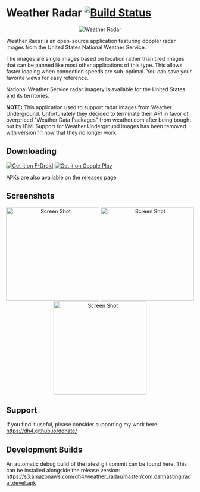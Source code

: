 # Weather Radar [![Build Status](https://travis-ci.org/dh4/WeatherRadar.svg?branch=master)](https://travis-ci.org/dh4/WeatherRadar)

<p align="center"><img src="https://raw.githubusercontent.com/dh4/WeatherRadar/master/resources/icon_128.png" alt="Weather Radar" /></p>

Weather Radar is an open-source application featuring doppler radar images from the United States National Weather Service.

The images are single images based on location rather than tiled images that can be panned like most other applications of this type. This allows faster loading when connection speeds are sub-optimal. You can save your favorite views for easy reference.

National Weather Service radar imagery is available for the United States and its territories.

__NOTE:__ This application used to support radar images from Weather Underground. Unfortunately they decided to terminate their API in favor of overpriced "Weather Data Packages" from weather.com after being bought out by IBM. Support for Weather Underground images has been removed with version 1.1 now that they no longer work.

## Downloading

<p><a href="https://f-droid.org/en/packages/com.danhasting.radar/"><img src="https://raw.githubusercontent.com/dh4/WeatherRadar/master/resources/fdroid.png" alt="Get it on F-Droid" /></a> <a href="https://play.google.com/store/apps/details?id=com.danhasting.radar"><img src="https://raw.githubusercontent.com/dh4/WeatherRadar/master/resources/googleplay.png" alt="Get it on Google Play" /></a></p>

APKs are also available on the [releases](https://github.com/dh4/WeatherRadar/releases) page.

## Screenshots

<p align="center">
<img src="https://raw.githubusercontent.com/dh4/WeatherRadar/master/fastlane/metadata/android/en-US/images/phoneScreenshots/1.png" alt="Screen Shot" width="250" />
<img src="https://raw.githubusercontent.com/dh4/WeatherRadar/master/fastlane/metadata/android/en-US/images/phoneScreenshots/2.png" alt="Screen Shot" width="250" />
<img src="https://raw.githubusercontent.com/dh4/WeatherRadar/master/fastlane/metadata/android/en-US/images/phoneScreenshots/3.png" alt="Screen Shot" width="250" />
</p>

## Support

If you find it useful, please consider supporting my work here:
https://dh4.github.io/donate/

## Development Builds

An automatic debug build of the latest git commit can be found here. This can be installed alongside the release version:
https://s3.amazonaws.com/dh4/weather_radar/master/com.danhasting.radar.devel.apk
